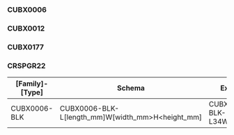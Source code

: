 ### CUBX0006

### CUBX0012

### CUBX0177

### CRSPGR22





| [Family]-[Type]             | Schema                                  | Example |
| --------------------- | ------------------------------------ | --------- |
| CUBX0006-BLK              | CUBX0006-BLK-L[length_mm]W[width_mm>H<height_mm] | CUBX0006-BLK-L34W765H877 |
